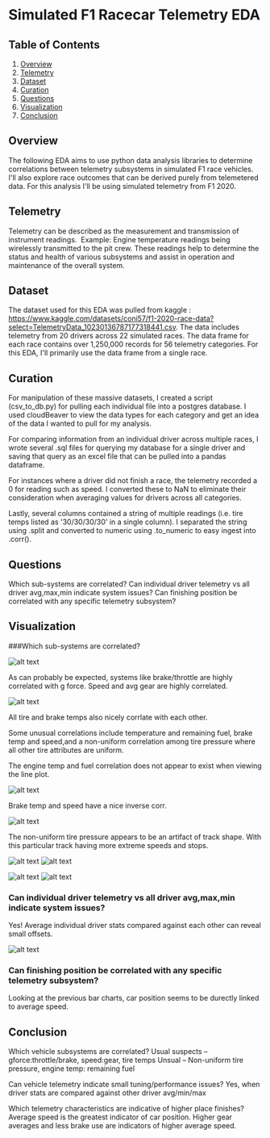 # Simulated F1 Racecar Telemetry EDA

## Table of Contents
1. [Overview](#overview)
2. [Telemetry](#telemetry)
3. [Dataset](#dataset)
4. [Curation](#curation)
5. [Questions](#questions)
6. [Visualization](#visualization)
7. [Conclusion](#conclusion)

## **Overview**
The following EDA aims to use python data analysis libraries to determine correlations between telemetry subsystems in simulated F1 race vehicles. I'll also explore race outcomes that can be derived purely from telemetered data. For this analysis I'll be using simulated telemetry from F1 2020.

## **Telemetry**
Telemetry can be described as the measurement and transmission of instrument readings.  Example: Engine temperature readings being wirelessly transmitted to the pit crew. These readings help to determine the status and health of various subsystems and assist in operation and maintenance of the overall system.

## **Dataset**
The dataset used for this EDA was pulled from kaggle : https://www.kaggle.com/datasets/coni57/f1-2020-race-data?select=TelemetryData_10230136787177318441.csv.
The data includes telemetry from 20 drivers across 22 simulated races.  The data frame for each race contains over 1,250,000 records for 56 telemetry categories. For this EDA, I'll primarily use the data frame from a single race.

## **Curation**
For manipulation of these massive datasets, I created a script (csv_to_db.py) for pulling each individual file into a postgres database. I used cloudBeaver to view the data types for each category and get an idea of the data I wanted to pull for my analysis.  

For comparing information from an individual driver across multiple races, I wrote several .sql files for querying my database for a single driver and saving that query as an excel file that can be pulled into a pandas dataframe.

For instances where a driver did not finish a race, the telemetry recorded a 0 for reading such as speed. I converted these to NaN to eliminate their consideration when averaging values for drivers across all categories.

Lastly, several columns contained a string of multiple readings (i.e. tire temps listed as '30/30/30/30' in a single column). I separated the string using .split and converted to numeric using .to_numeric to easy ingest into .corr().

## **Questions**
Which sub-systems are correlated?
Can individual driver telemetry vs all driver avg,max,min indicate system issues?
Can finishing position be correlated with any specific telemetry subsystem?

## **Visualization**
###Which sub-systems are correlated?

![alt text](image.png)

As can probably be expected, systems like brake/throttle are highly correlated with g force. Speed and avg gear are highly correlated.

![alt text](image-8.png)

All tire and brake temps also nicely corrlate with each other.

Some unusual correlations include temperature and remaining fuel, brake temp and speed,and a non-uniform correlation among tire pressure where all other tire attributes are uniform.

The engine temp and fuel correlation does not appear to exist when viewing the line plot.  

![alt text](image-2.png)

Brake temp and speed have a nice inverse corr.

![alt text](image-3.png)

The non-uniform tire pressure appears to be an artifact of track shape.  With this particular track having more extreme speeds and stops.

![alt text](image-9.png) ![alt text](image-6.png)



![alt text](image-10.png) ![alt text](image-7.png)


### Can individual driver telemetry vs all driver avg,max,min indicate system issues?

Yes!  Average individual driver stats compared  against each other can reveal small offsets.

![alt text](image-11.png)

### Can finishing position be correlated with any specific telemetry subsystem?

Looking at the previous bar charts, car position seems to be durectly linked to average speed.  

## **Conclusion**

Which vehicle subsystems are correlated?
	Usual suspects – gforce:throttle/brake, speed:gear, tire temps
	Unsual – Non-uniform tire pressure, engine temp: remaining fuel  

Can vehicle telemetry indicate small tuning/performance issues?
	Yes, when driver stats are compared against other driver avg/min/max

Which telemetry characteristics are indicative of higher place finishes? 
	Average speed is the greatest indicator of car position. Higher gear 		averages and less brake use are indicators of higher average speed.